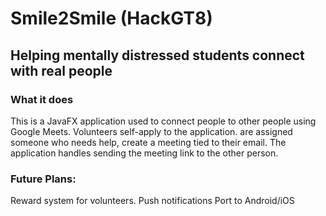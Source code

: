 # Smile2Smile (HackGT8)
## Helping mentally distressed students connect with real people

### What it does
This is a JavaFX application used to connect people to other people using Google Meets. Volunteers self-apply to the application. are assigned someone who needs help, create a meeting tied to their email. The application handles sending the meeting link to the other person.

### Future Plans:
Reward system for volunteers.
Push notifications
Port to Android/iOS
